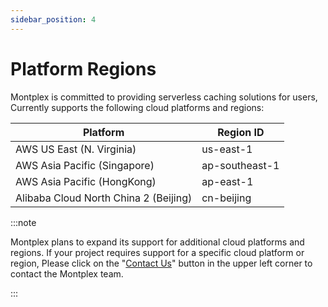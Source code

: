 ```yaml
---
sidebar_position: 4
---
```


# Platform Regions

Montplex is committed to providing serverless caching solutions for users, Currently supports the following cloud
platforms and regions:

| Platform                              | Region ID      |
|---------------------------------------|----------------|
| AWS US East (N. Virginia)             | us-east-1      |
| AWS Asia Pacific (Singapore)          | ap-southeast-1 |
| AWS Asia Pacific (HongKong)           | ap-east-1      |
| Alibaba Cloud North China 2 (Beijing) | cn-beijing     |

:::note

Montplex plans to expand its support for additional cloud platforms and regions. If your project requires support for a
specific cloud platform or region, Please click on the "[Contact Us](../contact)" button in the upper left corner to
contact the Montplex team.

:::

